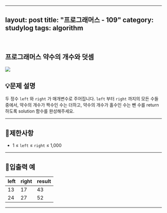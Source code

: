﻿
---
layout: post
title: "프로그래머스 - 109"
category: studylog
tags: algorithm
---

<br>

## 프로그래머스 약수의 개수와 덧셈


![](https://velog.velcdn.com/images/dlsdud9098/post/e1464da6-734f-4172-a5d3-8df73b71a328/image.png)
## 💡문제 설명
두 정수 ```left```
와 ```right```
가 매개변수로 주어집니다. ```left```
부터 ```right```
까지의 모든 수들 중에서, 약수의 개수가 짝수인 수는 더하고, 약수의 개수가 홀수인 수는 뺀 수를 return 하도록 solution 함수를 완성해주세요.


---




## 🚫제한사항


* 1 ≤ ```left```
 ≤ ```right```
 ≤ 1,000




---




## 🔢입출력 예




<table><thead><tr><th>left</th><th>right</th><th>result</th></tr></thead><tbody><tr><td>13</td><td>17</td><td>43</td></tr><tr><td>24</td><td>27</td><td>52</td></tr></tbody>
</table>


---




